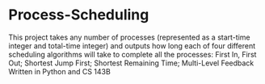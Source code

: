# Process-Scheduling
This project takes any number of processes (represented as a start-time integer and total-time integer) and outputs how long each 
of four different scheduling algorithms will take to complete all the processes: First In, First Out; Shortest Jump First; Shortest 
Remaining Time; Multi-Level Feedback
Written in Python and CS 143B
